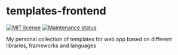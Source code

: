 # templates-frontend

[![MIT license][license-badge]][license-url]
[![Maintenance status][status-badge]][status-url]

My personal collection of templates for web app based on different libraries, frameworks and languages

[status-url]: https://github.com/vikian050194/templates-frontend/pulse
[status-badge]: https://img.shields.io/github/last-commit/vikian050194/templates-frontend.svg

[license-url]: https://github.com/vikian050194/templates-frontend/blob/master/LICENSE
[license-badge]: https://img.shields.io/github/license/vikian050194/templates-frontend.svg